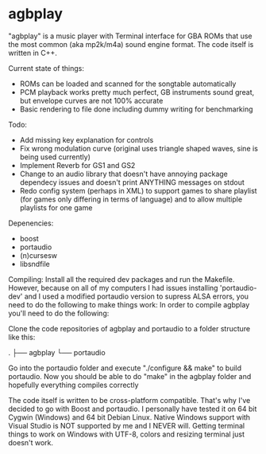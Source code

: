 # agbplay
"agbplay" is a music player with Terminal interface for GBA ROMs that use the most common (aka mp2k/m4a) sound engine format.
The code itself is written in C++.

Current state of things:
- ROMs can be loaded and scanned for the songtable automatically
- PCM playback works pretty much perfect, GB instruments sound great, but envelope curves are not 100% accurate
- Basic rendering to file done including dummy writing for benchmarking

Todo:
- Add missing key explanation for controls
- Fix wrong modulation curve (original uses triangle shaped waves, sine is being used currently)
- Implement Reverb for GS1 and GS2
- Change to an audio library that doesn't have annoying package dependecy issues and doesn't print ANYTHING messages on stdout
- Redo config system (perhaps in XML) to support games to share playlist (for games only differing in terms of language) and to allow multiple playlists for one game

Depenencies:
- boost
- portaudio
- (n)cursesw
- libsndfile

Compiling:
Install all the required dev packages and run the Makefile.
However, because on all of my computers I had issues installing 'portaudio-dev' and I used a modified portaudio version to supress ALSA errors, you need to do the following to make things work:
In order to compile agbplay you'll need to do the following:

Clone the code repositories of agbplay and portaudio to a folder structure like this:

.
├── agbplay
└── portaudio

Go into the portaudio folder and execute "./configure && make" to build portaudio. 
Now you should be able to do "make" in the agbplay folder and hopefully everything compiles correctly

The code itself is written to be cross-platform compatible. That's why I've decided to go with Boost and portaudio.
I personally have tested it on 64 bit Cygwin (Windows) and 64 bit Debian Linux.
Native Windows support with Visual Studio is NOT supported by me and I NEVER will. Getting terminal things to work on Windows with UTF-8, colors and resizing terminal just doesn't work.
